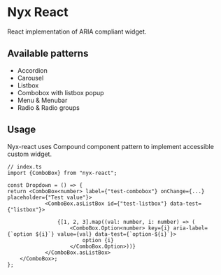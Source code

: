 # Nyx React
React implementation of ARIA compliant widget.

## Available patterns
- Accordion
- Carousel
- Listbox
- Combobox with listbox popup
- Menu & Menubar
- Radio & Radio groups

## Usage
Nyx-react uses Compound component pattern to implement accessible custom widget.
```tsx
// index.ts
import {ComboBox} from "nyx-react";

const Dropdown = () => {
return <ComboBox<number> label={"test-combobox"} onChange={...} placeholder={"Test value"}>
            <ComboBox.asListBox id={"test-listbox"} data-test={"listbox"}>
                
                {[1, 2, 3].map((val: number, i: number) => (
                    <ComboBox.Option<number> key={i} aria-label={`option ${i}`} value={val} data-test={`option-${i}`}>
                        option {i}
                    </ComboBox.Option>))}
            </ComboBox.asListBox>
    </ComboBox>;
};

```